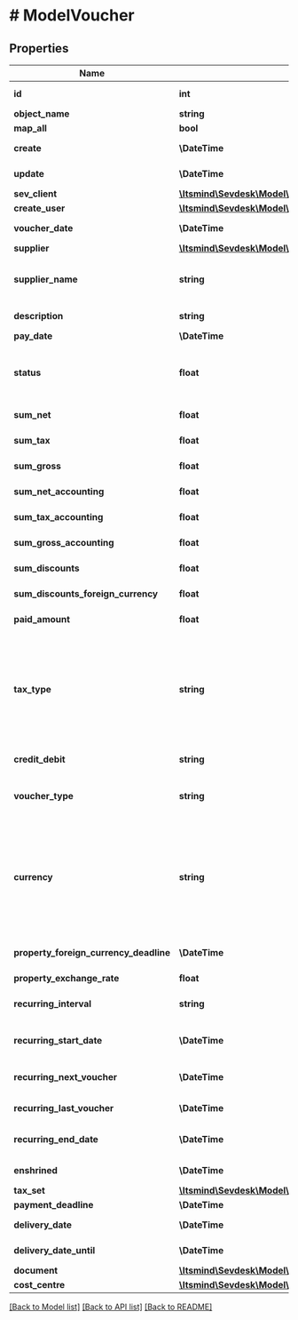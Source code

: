 # # ModelVoucher

## Properties

Name | Type | Description | Notes
------------ | ------------- | ------------- | -------------
**id** | **int** | The voucher id | [optional] [readonly]
**object_name** | **string** | The voucher object name |
**map_all** | **bool** |  |
**create** | **\DateTime** | Date of voucher creation | [optional] [readonly]
**update** | **\DateTime** | Date of last voucher update | [optional] [readonly]
**sev_client** | [**\Itsmind\Sevdesk\Model\ModelVoucherSevClient**](ModelVoucherSevClient.md) |  | [optional]
**create_user** | [**\Itsmind\Sevdesk\Model\ModelVoucherCreateUser**](ModelVoucherCreateUser.md) |  | [optional]
**voucher_date** | **\DateTime** | Needs to be provided as timestamp or dd.mm.yyyy | [optional]
**supplier** | [**\Itsmind\Sevdesk\Model\ModelVoucherSupplier**](ModelVoucherSupplier.md) |  | [optional]
**supplier_name** | **string** | The supplier name.&lt;br&gt;       The value you provide here will determine what supplier name is shown for the voucher in case you did not provide a supplier. | [optional]
**description** | **string** | The description of the voucher. Essentially the voucher number. | [optional]
**pay_date** | **\DateTime** | Needs to be timestamp or dd.mm.yyyy | [optional]
**status** | **float** | Please have a look in       &lt;a href&#x3D;&#39;https://api.sevdesk.de/#section/Types-and-status-of-vouchers&#39;&gt;status of vouchers&lt;/a&gt;      to see what the different status codes mean |
**sum_net** | **float** | Net sum of the voucher | [optional] [readonly]
**sum_tax** | **float** | Tax sum of the voucher | [optional] [readonly]
**sum_gross** | **float** | Gross sum of the voucher | [optional] [readonly]
**sum_net_accounting** | **float** | Net accounting sum of the voucher. Is usually the same as sumNet | [optional] [readonly]
**sum_tax_accounting** | **float** | Tax accounting sum of the voucher. Is usually the same as sumTax | [optional] [readonly]
**sum_gross_accounting** | **float** | Gross accounting sum of the voucher. Is usually the same as sumGross | [optional] [readonly]
**sum_discounts** | **float** | Sum of all discounts in the voucher | [optional] [readonly]
**sum_discounts_foreign_currency** | **float** | Discounts sum of the voucher in the foreign currency | [optional] [readonly]
**paid_amount** | **float** | Amount which has already been paid for this voucher by the customer | [optional] [readonly]
**tax_type** | **string** | Tax type of the voucher. There are four tax types: 1. default - Umsatzsteuer ausweisen 2. eu - Steuerfreie innergemeinschaftliche Lieferung (Europäische Union) 3. noteu - Steuerschuldnerschaft des Leistungsempfängers (außerhalb EU, z. B. Schweiz) 4. custom - Using custom tax set 5. ss - Not subject to VAT according to §19 1 UStG Tax rates are heavily connected to the tax type used. |
**credit_debit** | **string** | Defines if your voucher is a credit (C) or debit (D) |
**voucher_type** | **string** | Type of the voucher. For more information on the different types, check       &lt;a href&#x3D;&#39;https://api.sevdesk.de/#section/Types-and-status-of-vouchers&#39;&gt;this&lt;/a&gt; |
**currency** | **string** | specifies which currency the voucher should have. Attention: If the currency differs from the default currency stored in the account, then either the \&quot;propertyForeignCurrencyDeadline\&quot; or \&quot;propertyExchangeRate\&quot; parameter must be specified. If both parameters are specified, then the \&quot;propertyForeignCurrencyDeadline\&quot; parameter is preferred | [optional]
**property_foreign_currency_deadline** | **\DateTime** | Defines the exchange rate day and and then the exchange rate is set from sevDesk. Needs to be provided as timestamp or dd.mm.yyyy | [optional]
**property_exchange_rate** | **float** | Defines the exchange rate | [optional]
**recurring_interval** | **string** | The DateInterval in which recurring vouchers are generated.&lt;br&gt;       Necessary attribute for all recurring vouchers. | [optional] [readonly]
**recurring_start_date** | **\DateTime** | The date when the recurring vouchers start being generated.&lt;br&gt;       Necessary attribute for all recurring vouchers. | [optional] [readonly]
**recurring_next_voucher** | **\DateTime** | The date when the next voucher should be generated.&lt;br&gt;       Necessary attribute for all recurring vouchers. | [optional] [readonly]
**recurring_last_voucher** | **\DateTime** | The date when the last voucher was generated. | [optional] [readonly]
**recurring_end_date** | **\DateTime** | The date when the recurring vouchers end being generated.&lt;br&gt;      Necessary attribute for all recurring vouchers. | [optional] [readonly]
**enshrined** | **\DateTime** | Defines if and when voucher was enshrined. Enshrined vouchers can not be manipulated. | [optional] [readonly]
**tax_set** | [**\Itsmind\Sevdesk\Model\ModelVoucherUpdateTaxSet**](ModelVoucherUpdateTaxSet.md) |  | [optional]
**payment_deadline** | **\DateTime** | Payment deadline of the voucher. | [optional]
**delivery_date** | **\DateTime** | Needs to be provided as timestamp or dd.mm.yyyy | [optional]
**delivery_date_until** | **\DateTime** | Needs to be provided as timestamp or dd.mm.yyyy | [optional]
**document** | [**\Itsmind\Sevdesk\Model\ModelVoucherUpdateDocument**](ModelVoucherUpdateDocument.md) |  | [optional]
**cost_centre** | [**\Itsmind\Sevdesk\Model\ModelVoucherUpdateCostCentre**](ModelVoucherUpdateCostCentre.md) |  | [optional]

[[Back to Model list]](../../README.md#models) [[Back to API list]](../../README.md#endpoints) [[Back to README]](../../README.md)
